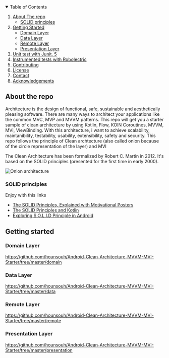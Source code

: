 <!-- TABLE OF CONTENTS -->
<details open="open">
  <summary>Table of Contents</summary>
  <ol>
    <li>
      <a href="#about-the-repo">About The repo</a>
      <ul>
        <li><a href="#solid-principles">SOLID principles</a></li>
      </ul>
    </li>
    <li>
      <a href="#getting-started">Getting Started</a>
      <ul>
        <li><a href="#domainlayer">Domain Layer</a></li>
        <li><a href="#datalayer">Data Layer</a></li>
        <li><a href="#remotelayer">Remote Layer</a></li>
        <li><a href="#presentation">Presentation Layer</a></li>
      </ul>
    </li>
    <li><a href="#unittest">Unit test with Junit. 5</a></li>
    <li><a href="#instrumentedtests">Instrumented tests with Robolectric</a></li>
    <li><a href="#contributing">Contributing</a></li>
    <li><a href="#license">License</a></li>
    <li><a href="#contact">Contact</a></li>
    <li><a href="#acknowledgements">Acknowledgements</a></li>
  </ol>
</details>

## About the repo
Architecture is the design of functional, safe, sustainable and aesthetically pleasing software. 
There are many ways to architect your applications like the common MVC, MVP and MVVM patterns. 
This repo will get you a starter sample of clean architecture by using Kotlin, Flow, KOIN Coroutines, MVVM, MVI, ViewBinding.
With this architecture, i want to achieve  scalability, maintanibility, testability, usability, extensibility, safety and security.
This repo follows the principle of Clean archtecture (also called onion because of the circle representation of the layer) and MVI

The Clean Architecture has been formalized by Robert C. Martin in 2012. It's based on the SOLID principles (presented for the first time in early 2000).

![Onion architecture](https://mk0fivefiveagen2f17j.kinstacdn.com/wp-content/uploads/2016/11/Graph-1.png)

### SOLID principles
Enjoy with this links
* [The SOLID Principles, Explained with Motivational Posters](https://docs.microsoft.com/en-us/archive/blogs/cdndevs/the-solid-principles-explained-with-motivational-posters)
* [The SOLID Principles and Kotlin](https://blog.joshua-greenwood.com/the-solid-principles-and-kotlin/)
* [Exploring S.O.L.I.D Principle in Android](https://proandroiddev.com/exploring-s-o-l-i-d-principle-in-android-a90947f57cf0)



## Getting started

### Domain Layer
https://github.com/hounsouh/Android-Clean-Architecture-MVVM-MVI-Starter/tree/master/domain

### Data Layer
https://github.com/hounsouh/Android-Clean-Architecture-MVVM-MVI-Starter/tree/master/data

### Remote Layer
https://github.com/hounsouh/Android-Clean-Architecture-MVVM-MVI-Starter/tree/master/remote

### Presentation Layer
https://github.com/hounsouh/Android-Clean-Architecture-MVVM-MVI-Starter/tree/master/presentation
